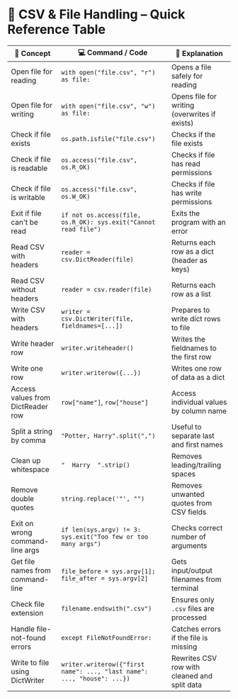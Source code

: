 # 📂 CSV & File Handling – Quick Reference Table

| 🧠 Concept                            | 💻 Command / Code                                                                 | 📘 Explanation                                                                 |
|--------------------------------------|----------------------------------------------------------------------------------|--------------------------------------------------------------------------------|
| Open file for reading                | `with open("file.csv", "r") as file:`                                            | Opens a file safely for reading                                               |
| Open file for writing                | `with open("file.csv", "w") as file:`                                            | Opens file for writing (overwrites if exists)                                |
| Check if file exists                 | `os.path.isfile("file.csv")`                                                     | Checks if the file exists                                                     |
| Check if file is readable            | `os.access("file.csv", os.R_OK)`                                                 | Checks if file has read permissions                                           |
| Check if file is writable            | `os.access("file.csv", os.W_OK)`                                                 | Checks if file has write permissions                                          |
| Exit if file can't be read           | `if not os.access(file, os.R_OK): sys.exit("Cannot read file")`                 | Exits the program with an error                                               |
| Read CSV with headers                | `reader = csv.DictReader(file)`                                                  | Returns each row as a dict (header as keys)                                  |
| Read CSV without headers             | `reader = csv.reader(file)`                                                      | Returns each row as a list                                                    |
| Write CSV with headers               | `writer = csv.DictWriter(file, fieldnames=[...])`                                | Prepares to write dict rows to file                                           |
| Write header row                     | `writer.writeheader()`                                                           | Writes the fieldnames to the first row                                        |
| Write one row                        | `writer.writerow({...})`                                                         | Writes one row of data as a dict                                              |
| Access values from DictReader row    | `row["name"]`, `row["house"]`                                                    | Access individual values by column name                                       |
| Split a string by comma              | `"Potter, Harry".split(",")`                                                     | Useful to separate last and first names                                       |
| Clean up whitespace                  | `"  Harry  ".strip()`                                                            | Removes leading/trailing spaces                                               |
| Remove double quotes                 | `string.replace('"', "")`                                                        | Removes unwanted quotes from CSV fields                                       |
| Exit on wrong command-line args      | `if len(sys.argv) != 3: sys.exit("Too few or too many args")`                   | Checks correct number of arguments                                            |
| Get file names from command-line     | `file_before = sys.argv[1]; file_after = sys.argv[2]`                            | Gets input/output filenames from terminal                                     |
| Check file extension                 | `filename.endswith(".csv")`                                                      | Ensures only `.csv` files are processed                                       |
| Handle file-not-found errors         | `except FileNotFoundError:`                                                      | Catches errors if the file is missing                                         |
| Write to file using DictWriter       | `writer.writerow({"first name": ..., "last name": ..., "house": ...})`          | Rewrites CSV row with cleaned and split data                                  |